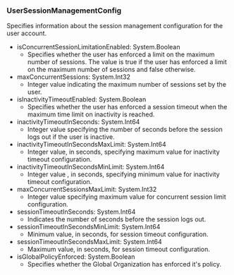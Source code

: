 ### UserSessionManagementConfig
Specifies information about the session management configuration for the user account.

- isConcurrentSessionLimitationEnabled: System.Boolean
  - Specifies whether the user has enforced a limit on the maximum number of sessions. The value is true if the user has enforced a limit on the maximum number of sessions and false otherwise.
- maxConcurrentSessions: System.Int32
  - Integer value indicating the maximum number of sessions set by the user.
- isInactivityTimeoutEnabled: System.Boolean
  - Specifies whether the user has enforced a session timeout when the maximum time limit on inactivity is reached.
- inactivityTimeoutInSeconds: System.Int64
  - Integer value specifying the number of seconds before the session logs out if the user is inactive.
- inactivityTimeoutInSecondsMaxLimit: System.Int64
  - Integer value, in seconds, specifying maximum value for inactivity timeout configuration.
- inactivityTimeoutInSecondsMinLimit: System.Int64
  - Integer value , in seconds, specifying minimum value for inactivity timeout configuration.
- maxConcurrentSessionsMaxLimit: System.Int32
  - Integer value specifying maximum value for concurrent session limit configuration.
- sessionTimeoutInSeconds: System.Int64
  - Indicates the number of seconds before the session logs out.
- sessionTimeoutInSecondsMinLimit: System.Int64
  - Minimum value, in seconds, for session timeout configuration.
- sessionTimeoutInSecondsMaxLimit: System.Int64
  - Maximum value, in seconds, for session timeout configuration.
- isGlobalPolicyEnforced: System.Boolean
  - Specifies whether the Global Organization has enforced it's policy.
